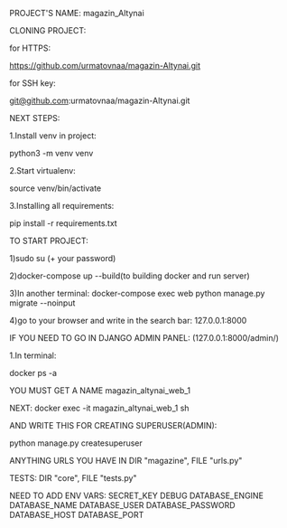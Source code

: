 PROJECT'S NAME: magazin_Altynai

CLONING PROJECT:

for HTTPS:

https://github.com/urmatovnaa/magazin-Altynai.git

for SSH key:

git@github.com:urmatovnaa/magazin-Altynai.git

NEXT STEPS:

1.Install venv in project:

python3 -m venv venv

2.Start virtualenv:

source venv/bin/activate

3.Installing all requirements:

pip install -r requirements.txt

TO START PROJECT:

1)sudo su (+ your password)

2)docker-compose up --build(to building docker and run server)

3)In another terminal: docker-compose exec web python manage.py migrate --noinput

4)go to your browser and write in the search bar: 127.0.0.1:8000

IF YOU NEED TO GO IN DJANGO ADMIN PANEL: (127.0.0.1:8000/admin/)

1.In terminal:

docker ps -a

YOU MUST GET A NAME magazin_altynai_web_1

NEXT: docker exec -it magazin_altynai_web_1 sh

AND WRITE THIS FOR CREATING SUPERUSER(ADMIN):

python manage.py createsuperuser

ANYTHING URLS YOU HAVE IN DIR "magazine", FILE "urls.py"

TESTS: DIR "core", FILE "tests.py"

NEED TO ADD ENV VARS: SECRET_KEY DEBUG DATABASE_ENGINE DATABASE_NAME DATABASE_USER DATABASE_PASSWORD DATABASE_HOST DATABASE_PORT